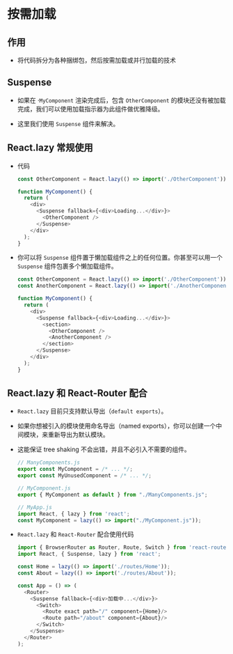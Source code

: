 # 按需加载

## 作用

*   将代码拆分为各种捆绑包，然后按需加载或并行加载的技术

## Suspense

*   如果在 ·`MyComponent` 渲染完成后，包含 `OtherComponent` 的模块还没有被加载完成，我们可以使用加载指示器为此组件做优雅降级。

*   这里我们使用 `Suspense` 组件来解决。

## React.lazy 常规使用

*   代码

    ```javascript
    const OtherComponent = React.lazy(() => import('./OtherComponent'));

    function MyComponent() {
      return (
        <div>
          <Suspense fallback={<div>Loading...</div>}>
            <OtherComponent />
          </Suspense>
        </div>
      );
    }
    ```

*   你可以将 `Suspense` 组件置于懒加载组件之上的任何位置。你甚至可以用一个 `Suspense` 组件包裹多个懒加载组件。

    ```javascript
    const OtherComponent = React.lazy(() => import('./OtherComponent'));
    const AnotherComponent = React.lazy(() => import('./AnotherComponent'));

    function MyComponent() {
      return (
        <div>
          <Suspense fallback={<div>Loading...</div>}>
            <section>
              <OtherComponent />
              <AnotherComponent />
            </section>
          </Suspense>
        </div>
      );
    }
    ```

## React.lazy 和 React-Router 配合

*   `React.lazy` 目前只支持默认导出（`default exports`）。

*   如果你想被引入的模块使用命名导出（named exports），你可以创建一个中间模块，来重新导出为默认模块。

*   这能保证 tree shaking 不会出错，并且不必引入不需要的组件。

    ```javascript
    // ManyComponents.js
    export const MyComponent = /* ... */;
    export const MyUnusedComponent = /* ... */;
    ```

    ```javascript
    // MyComponent.js
    export { MyComponent as default } from "./ManyComponents.js";
    ```

    ```javascript
    // MyApp.js
    import React, { lazy } from 'react';
    const MyComponent = lazy(() => import("./MyComponent.js"));
    ```

*   `React.lazy` 和 `React-Router` 配合使用代码

    ```javascript
    import { BrowserRouter as Router, Route, Switch } from 'react-router-dom';
    import React, { Suspense, lazy } from 'react';

    const Home = lazy(() => import('./routes/Home'));
    const About = lazy(() => import('./routes/About'));

    const App = () => (
      <Router>
        <Suspense fallback={<div>加载中...</div>}>
          <Switch>
            <Route exact path="/" component={Home}/>
            <Route path="/about" component={About}/>
          </Switch>
        </Suspense>
      </Router>
    );
    ```
